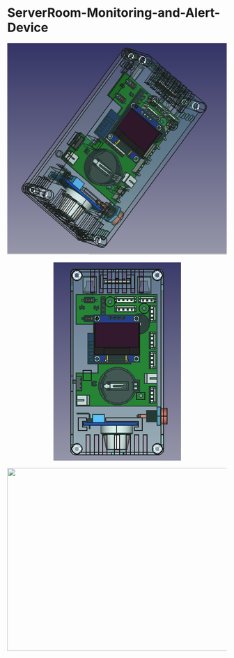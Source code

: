 # ServerRoom-Monitoring-and-Alert-Device

<p align="center">
  <img src="Enclosure_Design/Enclosure_V1_3D_Images/Enc_3D_1.png">
</p>

<p align="center">
  <img src="Enclosure_Design/Enclosure_V1_3D_Images/Enc_3D_3.png">
</p>

<p align="center">
  <img width="600" height="420" src="Project_Images/1613978299561.jpg">
</p>
